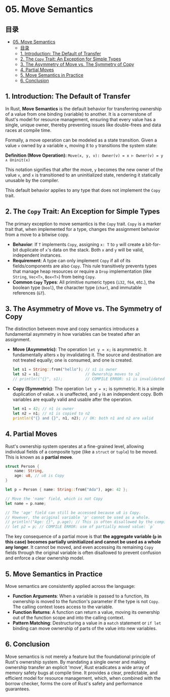 ﻿# 05. Move Semantics

## 目录

- [05. Move Semantics](#05-move-semantics)
  - [目录](#目录)
  - [1. Introduction: The Default of Transfer](#1-introduction-the-default-of-transfer)
  - [2. The `Copy` Trait: An Exception for Simple Types](#2-the-copy-trait-an-exception-for-simple-types)
  - [3. The Asymmetry of Move vs. The Symmetry of Copy](#3-the-asymmetry-of-move-vs-the-symmetry-of-copy)
  - [4. Partial Moves](#4-partial-moves)
  - [5. Move Semantics in Practice](#5-move-semantics-in-practice)
  - [6. Conclusion](#6-conclusion)

## 1. Introduction: The Default of Transfer

In Rust, **Move Semantics** is the default behavior for transferring ownership of a value from one binding (variable) to another. It is a cornerstone of Rust's model for resource management, ensuring that every value has a single, unique owner, thereby preventing issues like double-frees and data races at compile time.

Formally, a move operation can be modeled as a state transition. Given a value `v` owned by a variable `x`, moving it to `y` transitions the system state:

**Definition (Move Operation):**
`Move(x, y, v): Owner(v) = x ⊢ Owner(v) = y ∧ Uninit(x)`

This notation signifies that after the move, `y` becomes the new owner of the value `v`, and `x` is transitioned to an uninitialized state, rendering it statically unusable by the compiler.

This default behavior applies to any type that does not implement the `Copy` trait.

## 2. The `Copy` Trait: An Exception for Simple Types

The primary exception to move semantics is the `Copy` trait. `Copy` is a marker trait that, when implemented for a type, changes the assignment behavior from a move to a bitwise copy.

- **Behavior**: If `T` implements `Copy`, assigning `x: T` to `y` will create a bit-for-bit duplicate of `x`'s data on the stack. Both `x` and `y` will be valid, independent instances.
- **Requirement**: A type can only implement `Copy` if all of its fields/components are also `Copy`. This rule transitively prevents types that manage heap resources or require a `Drop` implementation (like `String`, `Vec<T>`, `Box<T>`) from being `Copy`.
- **Common `Copy` Types**: All primitive numeric types (`i32`, `f64`, etc.), the boolean type (`bool`), the character type (`char`), and immutable references (`&T`).

## 3. The Asymmetry of Move vs. The Symmetry of Copy

The distinction between move and copy semantics introduces a fundamental asymmetry in how variables can be treated after an assignment.

- **Move (Asymmetric)**: The operation `let y = x;` is asymmetric. It fundamentally alters `x` by invalidating it. The source and destination are not treated equally; one is consumed, and one is created.

  ```rust
  let s1 = String::from("hello"); // s1 is owner
  let s2 = s1;                    // Ownership moves to s2
  // println!("{}", s1);          // COMPILE ERROR: s1 is invalidated
  ```

- **Copy (Symmetric)**: The operation `let y = x;` is symmetric. It is a simple duplication of value. `x` is unaffected, and `y` is an independent copy. Both variables are equally valid and usable after the operation.

  ```rust
  let n1 = 42; // n1 is owner
  let n2 = n1; // n1 is copied to n2
  println!("{} and {}", n1, n2); // OK: both n1 and n2 are valid
  ```

## 4. Partial Moves

Rust's ownership system operates at a fine-grained level, allowing individual fields of a composite type (like a `struct` or `tuple`) to be moved. This is known as a **partial move**.

```rust
struct Person {
    name: String,
    age: u8, // u8 is Copy
}

let p = Person { name: String::from("Ada"), age: 42 };

// Move the 'name' field, which is not Copy
let name = p.name;

// The 'age' field can still be accessed because u8 is Copy.
// However, the original variable 'p' cannot be used as a whole.
// println!("Age: {}", p.age); // This is often disallowed by the compiler
// let p2 = p; // COMPILE ERROR: use of partially moved value: `p`
```

The key consequence of a partial move is that **the aggregate variable (`p` in this case) becomes partially uninitialized and cannot be used as a whole any longer**. It cannot be moved, and even accessing its remaining `Copy` fields through the original variable is often disallowed to prevent confusion and enforce a clear ownership model.

## 5. Move Semantics in Practice

Move semantics are consistently applied across the language:

- **Function Arguments**: When a variable is passed to a function, its ownership is moved to the function's parameter if the type is not `Copy`. The calling context loses access to the variable.
- **Function Returns**: A function can return a value, moving its ownership out of the function scope and into the calling context.
- **Pattern Matching**: Destructuring a value in a `match` statement or `if let` binding can move ownership of parts of the value into new variables.

## 6. Conclusion

Move semantics is not merely a feature but the foundational principle of Rust's ownership system. By mandating a single owner and making ownership transfer an explicit 'move', Rust eradicates a wide array of memory safety bugs at compile time. It provides a clear, predictable, and efficient model for resource management, which, when combined with the borrow checker, forms the core of Rust's safety and performance guarantees.
